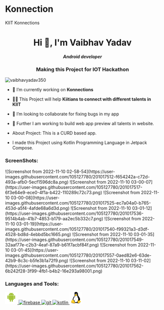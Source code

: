 # Konnection
KIIT Konnections
<h1 align="center">Hi 👋, I'm Vaibhav Yadav</h1>
<h5 align="center">Android developer </h3>
<h3 align="center">Making this Project for IOT Hackathon </h3>
<p align="left"> <img src="https://komarev.com/ghpvc/?username=vaibhavyadav350&label=Profile%20views&color=0e75b6&style=flat" alt="vaibhavyadav350" /> </p>

- 🔭 I’m currently working on **Konnections**

- 👨‍💻 This Project will help **Kiitians to connect with different talents in KIIT**

- 👯 I’m looking to collaborate for fixing bugs in my app

- 📝 Further I am working to build web app preview all talents in website. 

- About Project: This is a CURD based app. 

- I made this Project using Kotlin Programming Language in Jetpack Compose. 

<p align="left" 
</p>
<h3 align="left">ScreenShots:</h3>
![Screenshot from 2022-11-10 02-58-54](https://user-images.githubusercontent.com/105127780/201017512-f654242a-c72d-493a-afb0-5ecf1596dc8a.png)
![Screenshot from 2022-11-10 03-00-07](https://user-images.githubusercontent.com/105127780/201017517-6f3e64e9-ece0-4f1a-b422-110289c72c73.png)
![Screenshot from 2022-11-10 03-00-08](https://user-images.githubusercontent.com/105127780/201017525-ec7a04a0-b765-453d-a5f4-4afde68a6d3d.png)
![Screenshot from 2022-11-10 03-01-12](https://user-images.githubusercontent.com/105127780/201017536-9514b4ab-41b7-4853-b179-aa2ec5b332c7.png)
![Screenshot from 2022-11-10 03-01-19](https://user-images.githubusercontent.com/105127780/201017540-f99321a3-d3df-4528-bd8d-4ebbd5bc1665.png)
![Screenshot from 2022-11-10 03-01-35](https://user-images.githubusercontent.com/105127780/201017549-32aaf77e-c2b3-4eaf-87a9-b61f7acbf84f.png)
![Screenshot from 2022-11-10 03-01-45](https://user-images.githubusercontent.com/105127780/201017557-0aed82e6-63de-42b9-8c3c-b5fe3b1a72f9.png)
![Screenshot from 2022-11-10 03-11-02](https://user-images.githubusercontent.com/105127780/201017562-6b242f28-3f99-4fb1-b4b2-16e293a98001.png)

<h3 align="left">Languages and Tools:</h3>
<p align="left"> <a href="https://developer.android.com" target="_blank" rel="noreferrer"> <img src="https://raw.githubusercontent.com/devicons/devicon/master/icons/android/android-original-wordmark.svg" alt="android" width="40" height="40"/> </a> <a href="https://firebase.google.com/" target="_blank" rel="noreferrer"> <img src="https://www.vectorlogo.zone/logos/firebase/firebase-icon.svg" alt="firebase" width="40" height="40"/> </a> <a href="https://git-scm.com/" target="_blank" rel="noreferrer"> <img src="https://www.vectorlogo.zone/logos/git-scm/git-scm-icon.svg" alt="git" width="40" height="40"/> </a> <a href="https://kotlinlang.org" target="_blank" rel="noreferrer"> <img src="https://www.vectorlogo.zone/logos/kotlinlang/kotlinlang-icon.svg" alt="kotlin" width="40" height="40"/> </a> <a href="https://www.linux.org/" target="_blank" rel="noreferrer"> <img src="https://raw.githubusercontent.com/devicons/devicon/master/icons/linux/linux-original.svg" alt="linux" width="40" height="40"/> </a> </p>
